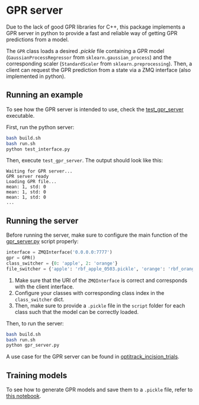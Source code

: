 # GPR server

Due to the lack of good GPR libraries for C++, this package implements a GPR server in python to provide a fast and
reliable way of getting GPR predictions from a model.

The `GPR` class loads a desired *.pickle* file containing a GPR model (`GaussianProcessRegressor`
from `sklearn.gaussian_process`) and the corresponding scaler (`StandardScaler` from `sklearn.preprocessing`). Then, a
client can request the GPR prediction from a state via a ZMQ interface (also implemented in python).

## Running an example

To see how the GPR server is intended to use, check
the [test_gpr_server](../../control/executables/tests/test_gpr_server.cpp) executable.

First, run the python server:

```bash
bash build.sh
bash run.sh
python test_interface.py
```

Then, execute `test_gpr_server`. The output should look like this:

```
Waiting for GPR server...
GPR server ready
Loading GPR file...
mean: 1, std: 0
mean: 1, std: 0
mean: 1, std: 0
...
```

## Running the server

Before running the server, make sure to configure the main function of the [gpr_server.py](scripts/gpr_server.py) script
properly:

```python
interface = ZMQInterface('0.0.0.0:7777')
gpr = GPR()
class_switcher = {0: 'apple', 2: 'orange'}
file_switcher = {'apple': 'rbf_apple_0503.pickle', 'orange': 'rbf_orange_0503.pickle'}
```

1. Make sure that the URI of the `ZMQInterface` is correct and corresponds with the client interface.
2. Configure your classes with corresponding class index in the `class_switcher` dict.
3. Then, make sure to provide a `.pickle` file in the `script` folder for each class such that the model can be
   correctly loaded.

Then, to run the server:

```bash
bash build.sh
bash run.sh
python gpr_server.py
```

A use case for the GPR server can be found
in [optitrack_incision_trials](../../control/executables/optitrack_incision_trials.cpp).

## Training models

To see how to generate GPR models and save them to a `.pickle` file, refer to [this notebook]().